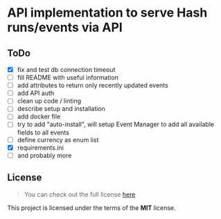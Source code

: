# API implementation to serve Hash runs/events via API

## ToDo
- [x] fix and test db connection timeout
- [ ] fill README with useful information
- [ ] add attributes to return only recently updated events
- [ ] add API auth
- [ ] clean up code / linting
- [ ] describe setup and installation
- [ ] add docker file
- [ ] try to add "auto-install", will setup Event Manager to add all available fields to all events
- [ ] define currency as enum list
- [x] requirements.ini
- [ ] and probably more

## License
>You can check out the full license [here](LICENSE.txt)

This project is licensed under the terms of the **MIT** license.
